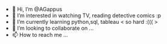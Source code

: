 - 👋 Hi, I’m @AGappus
- 👀 I’m interested in watching TV, reading detective comics :p
- 🌱 I’m currently learning python,sql, tableau < so hard :((( > 
- 💞️ I’m looking to collaborate on ...
- 📫 How to reach me ...

<!---
AGappus/AGappus is a ✨ special ✨ repository because its `README.md` (this file) appears on your GitHub profile.
You can click the Preview link to take a look at your changes.
--->
